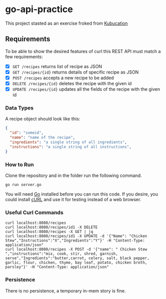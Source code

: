 # go-api-practice
This project stasted as an exercise froked from [Kubucation](https://github.com/kubucation/go-rollercoaster-api)

## Requirements

To be able to show the desired features of curl this REST API must match a few
requirements:

* [x] `GET /recipes` returns list of recipe as JSON
* [x] `GET /recipes/{id}` returns details of specific recipe as JSON
* [x] `POST /recipes` accepts a new recipe to be added
* [x] `DELETE /recipes/{id}` deletes the recipe with the given id 
* [x] `UPDATE /recipes/{id}` updates all the fields of the recipe with the given id 

### Data Types

A recipe object should look like this:
```json
{
  "id": "someid",
  "name": "name of the recipe",
  "ingredients": "a single string of all ingredients",
  "instructions": "a single string of all instructions",
}
```
### How to Run
Clone the repository and in the folder run the following command.
```console
go run server.go
```
You will need [Go](https://golang.org/doc/install) installed before you can run this code. If you desire, you could install [cURL](https://curl.se/) and use it for testing instead of a web browser.

### Useful Curl Commands
```console
curl localhost:8080/recipes
curl localhost:8080/recipes/id1 -X DELETE
curl localhost:8080/recipes -X GET | jq
curl localhost:8080/recipes/id1 -X UPDATE -d '{"Name": "Chicken Stew","Instructions":"X","Ingredients":"Y"}' -H "Content-Type: application/json"
curl localhost:8080/recipes -X POST -d '{"name": " Chicken Stew ","instructions":"mix, cook, stir, shred, garnish, serve","Ingredients":"butter,carrot, celery, salt, black pepper, garlic, flour, chicken, thyme, bay leaf, potato, chicken broth, parsley"}' -H "Content-Type: application/json"
```
### Persistence

There is no persistence, a temporary in-mem story is fine.
